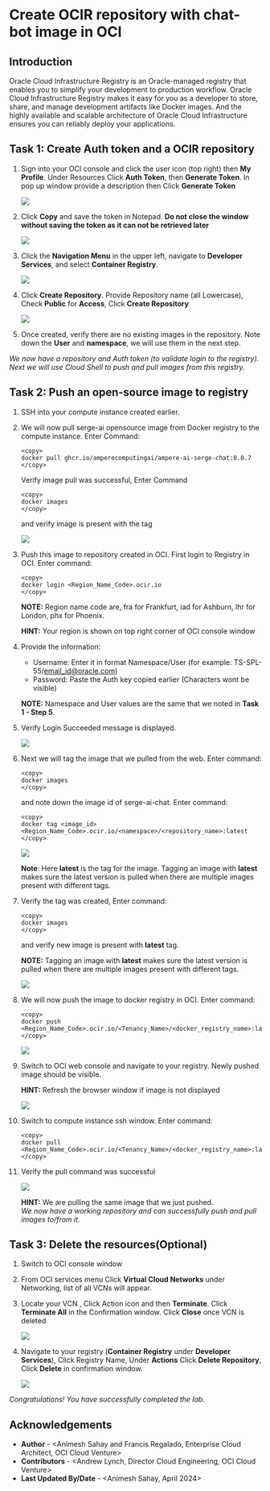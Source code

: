 # Create OCIR repository with chat-bot image in OCI

## Introduction

Oracle Cloud Infrastructure Registry is an Oracle-managed registry that enables you to simplify your development to production workflow. Oracle Cloud Infrastructure Registry makes it easy for you as a developer to store, share, and manage development artifacts like Docker images. And the highly available and scalable architecture of Oracle Cloud Infrastructure ensures you can reliably deploy your applications.

## Task 1: Create Auth token and a OCIR repository

1. Sign into your OCI console and click the user icon (top right)  then **My Profile**. Under Resources Click **Auth Token**, then **Generate Token**. In pop up window provide a description then Click **Generate Token**

     ![](images/auth_token1.png " ")

2.  Click **Copy** and save the token in Notepad. **Do not close the window without saving the token as it can not be retrieved later**

     ![](images/auth_token_2.png " ")

3. Click the **Navigation Menu** in the upper left, navigate to **Developer Services**, and select **Container Registry**.

	![](https://oracle-livelabs.github.io/common/images/console/developer-container-registry.png " ")

4. Click **Create Repository**. Provide Repository name (all Lowercase), Check **Public** for **Access**, Click **Create Repository**

    ![](images/container_registory.png " ")

5. Once created, verify there are no existing images in the repository. Note down the **User** and **namespace**, we will use them in the next step.


*We now have a repository and Auth token (to validate login to the registry). Next we will use Cloud Shell to push and pull images from this registry.*

## Task 2: Push an open-source image to registry

1. SSH into your compute instance created earlier. 

2. We will now pull serge-ai opensource image from Docker registry to the compute instance. Enter Command:

    ```
    <copy>
    docker pull ghcr.io/amperecomputingai/ampere-ai-serge-chat:0.0.7
    </copy>
    ```
    Verify image pull was successful, Enter Command
    ```
    <copy>
    docker images
    </copy>
    ```
    and verify image is present with the tag

     ![](images/docker_pull.png " ")

3. Push this image to repository created in OCI. First login to Registry in OCI. Enter command:

    ```
    <copy>
    docker login <Region_Name_Code>.ocir.io
    </copy>
    ```

    **NOTE:** Region name code are, fra for Frankfurt, iad for Ashburn, lhr for London, phx for Phoenix.

    **HINT:** Your region is shown on top right corner of OCI console window

4. Provide the information:

    - Username:  Enter it in format Namespace/User (for example: TS-SPL-55/email_id@oracle.com)
    - Password: Paste the Auth key copied earlier (Characters wont be visible)

    **NOTE:** Namespace and User values are the same that we noted in **Task 1 - Step 5**.

5. Verify Login Succeeded message is displayed.
    
    ![](images/login_success.png " ")

6. Next we will tag the image that we pulled from the web. Enter command:

    ```
    <copy>
    docker images
    </copy>
    ```
    and note down the image id of serge-ai-chat. Enter command:

    ```
    <copy>
    docker tag <image_id>  <Region_Name_Code>.ocir.io/<namespace>/<repository_name>:latest
    </copy>
    ```

    ![](images/docker_tag.png " ")

    **Note**: Here **latest** is the tag for the image. Tagging an image with **latest** makes sure the latest version is pulled when there are multiple images present with different tags.

7. Verify the tag was created, Enter command:

    ```
    <copy>
    docker images
    </copy>
    ```
    and verify new image is present with **latest** tag.

    **NOTE:** Tagging an image with **latest** makes sure the latest version is pulled when there are multiple images present with different tags.

     ![](images/docker_images.png " ")

8. We will now push the image to docker registry in OCI. Enter command:

    ```
    <copy>
    docker push <Region_Name_Code>.ocir.io/<Tenancy_Name>/<docker_registry_name>:latest
    </copy>
    ```
    ![](images/docker_push.png " ")

9. Switch to OCI web console and navigate to your registry. Newly pushed image should be visible.

    **HINT:** Refresh the browser window if image is not displayed
    
    ![](images/repo_with_image.png " ")

10. Switch to compute instance ssh window. Enter command:

    ```
    <copy>
    docker pull <Region_Name_Code>.ocir.io/<Tenancy_Name>/<docker_registry_name>:latest
    </copy>  
    ```

11. Verify the pull command was successful

     ![](images/docker_pull_2.png " ")

    **HINT:** We are pulling the same image that we just pushed.<br/>
    *We now have a working repository and can successfully push and pull images to/from it.*

## Task 3: Delete the resources(Optional)

1. Switch to  OCI console window

2. From OCI services menu Click **Virtual Cloud Networks** under Networking, list of all VCNs will
appear.

3. Locate your VCN , Click Action icon and then **Terminate**. Click **Terminate All** in the Confirmation window. Click **Close** once VCN is deleted

     ![](images/delete_vcn.png " ")

4. Navigate to your registry (**Container Registry** under **Developer Services**), Click Registry Name, Under **Actions** Click **Delete Repository**, Click **Delete** in confirmation window.

     ![](images/OCIR_HOL0042.png " ")

*Congratulations! You have successfully completed the lab.*

## Acknowledgements
* **Author** - <Animesh Sahay and Francis Regalado, Enterprise Cloud Architect, OCI Cloud Venture>
* **Contributors** -  <Andrew Lynch, Director Cloud Engineering, OCI Cloud Venture>
* **Last Updated By/Date** - <Animesh Sahay, April 2024>
